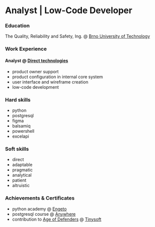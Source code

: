 # Analyst | Low-Code Developer

### Education
The Quality, Reliability and Safety, Ing. @ [Brno University of Technology](https://www.vut.cz/en/)

### Work Experience
#### Analyst @ [Direct technologies](https://www.direct-technologies.cz/)
- product owner support
- product configuration in internal core system
- user interface and wireframe creation
- low-code development

### Hard skills
- python
- postgresql
- figma
- balsamiq
- powershell
- excelapi

### Soft skills
- direct
- adaptable
- pragmatic
- analytical
- patient
- altruistic

### Achievements & Certificates
- python academy @ [Engeto](https://engeto.cz/)
- postgresql course @ [Anywhere](https://education.anywhere.cz/)
- contribution to [Age of Defenders](https://apps.apple.com/us/app/age-of-defenders-multiplayer-tower-defense-and/id960361437) @ [Tinysoft](https://www.tinysoft.sk/en/home-english/)
